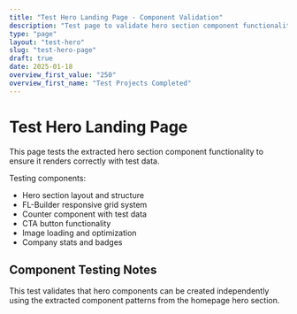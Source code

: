 ```yaml
---
title: "Test Hero Landing Page - Component Validation"
description: "Test page to validate hero section component functionality"
type: "page"
layout: "test-hero"
slug: "test-hero-page"
draft: true
date: 2025-01-18
overview_first_value: "250"
overview_first_name: "Test Projects Completed"
---
```


# Test Hero Landing Page

This page tests the extracted hero section component functionality to ensure it renders correctly with test data.

Testing components:
- Hero section layout and structure
- FL-Builder responsive grid system
- Counter component with test data
- CTA button functionality
- Image loading and optimization
- Company stats and badges

## Component Testing Notes

This test validates that hero components can be created independently using the extracted component patterns from the homepage hero section.